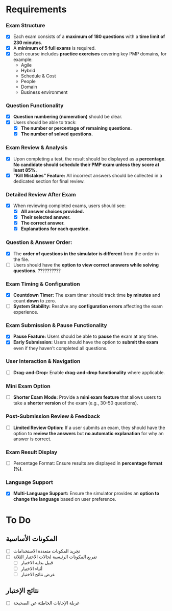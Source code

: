 # Requirements

### Exam Structure

- [X] Each exam consists of a **maximum of 180 questions** with a **time limit of 230 minutes**.
- [X] A **minimum of 5 full exams** is required.
- [X] Each course includes **practice exercises** covering key PMP domains, for example:
  - Agile
  - Hybrid
  - Schedule & Cost
  - People
  - Domain
  - Business environment

### Question Functionality

- [X] **Question numbering (numeration)** should be clear.
- [X] Users should be able to track:
  - [X] **The number or percentage of remaining questions.**
  - [X] **The number of solved questions.**

### Exam Review & Analysis

- [X] Upon completing a test, the result should be displayed as a **percentage**. **No candidate should schedule their PMP exam unless they score at least 85%.**
- [X] **"Kill Mistakes" Feature:** All incorrect answers should be collected in a dedicated section for final review.

### Detailed Review After Exam

- [X] When reviewing completed exams, users should see:
  - [X] **All answer choices provided.**
  - [X] **Their selected answer.**
  - [X] **The correct answer.**
  - [X] **Explanations for each question.**

### Question & Answer Order:

- [X] The **order of questions in the simulator is different** from the order in the file.
- [ ] Users should have the **option to view correct answers while solving questions.** ??????????

### Exam Timing & Configuration

- [X] **Countdown Timer:** The exam timer should track time **by minutes** and count **down** to zero.
- [ ] **System Stability:** Resolve any **configuration errors** affecting the exam experience.

### Exam Submission & Pause Functionality

- [X] **Pause Feature:** Users should be able to **pause** the exam at any time.
- [X] **Early Submission:** Users should have the option to **submit the exam** even if they haven't completed all questions.

### User Interaction & Navigation

- [ ] **Drag-and-Drop:** Enable **drag-and-drop functionality** where applicable.

### Mini Exam Option

- [ ] **Shorter Exam Mode:** Provide a **mini exam feature** that allows users to take a **shorter version** of the exam (e.g., 30-50 questions).

### Post-Submission Review & Feedback

- [ ] **Limited Review Option:** If a user submits an exam, they should have the option to **review the answers** but **no automatic explanation** for why an answer is correct.

### Exam Result Display

- [ ] Percentage Format: Ensure results are displayed in **percentage format (%)**.

### Language Support

- [X] **Multi-Language Support:** Ensure the simulator provides an **option to change the language** based on user preference.

# To Do

## المكونات الأساسية

- [ ] تجريد المكونات متعددة الاستخدامات
- [ ] تفريع المكونات الرئيسية لحالات الاختبار الثلاثة
  - [ ] قبيل بداية الاختبار
  - [ ] أثناء الاختبار
  - [ ] عرض نتائج الاختبار

## نتائج الإختبار

- [ ] غربلة الإجابات الخاطئة عن الصحيحة
